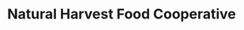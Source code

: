 ---
title: "Natural Harvest Food Cooperative"
url: /virginia/natural-harvest-food-cooperative/
shop: Supermarkt
---